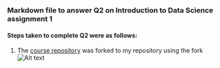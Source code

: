 ### Markdown file to answer Q2 on Introduction to Data Science assignment 1

#### Steps taken to complete Q2 were as follows:
1. The [course repository](https://github.com/bcaffo/ds4bme) was forked to my repository using
the fork ![Alt text](./Q2fork_assign1?raw=true "Optional Title")
